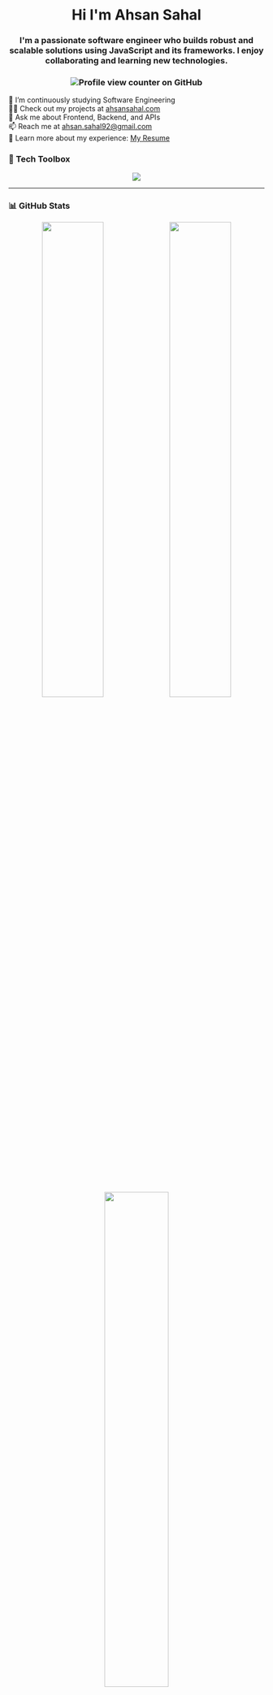 <!-- Animated Typing Heading -->
<h1 align="center">
  Hi I'm Ahsan Sahal
</h1>


<h3 align="center">I'm a passionate software engineer who builds robust and scalable solutions using JavaScript and its frameworks. I enjoy collaborating and learning new technologies.</h3>

### <p align="center">![Profile view counter on GitHub](https://komarev.com/ghpvc/?username=ahsansahal&color=blue&style=for-the-badge&label=PROFILE+VIEWS&base=4590)</p>

🌱 I’m continuously studying Software Engineering  
👨‍💻 Check out my projects at [ahsansahal.com](https://ahsansahal.com)  
💬 Ask me about Frontend, Backend, and APIs  
📫 Reach me at ahsan.sahal92@gmail.com  
📄 Learn more about my experience: [My Resume](https://rxresu.me/ahsansahal/frontend-developer)  

### 🚀 Tech Toolbox

<p align="center">
  <img src="https://skillicons.dev/icons?i=php,wordpress,nextjs,js,ts,tailwind,react,html,css,vscode,git,github" />
</p>

---

### 📊 GitHub Stats

<div align="center">
  <img src="https://github-readme-stats.vercel.app/api?username=ahsansahal&show_icons=true&theme=tokyonight&border_radius=10" width="49%" />
  <img src="https://github-readme-streak-stats.herokuapp.com?user=Harrythedevelopercs&theme=tokyonight&hide_border=true" width="49%" />
  <br />
  <img src="https://github-readme-stats.vercel.app/api/top-langs/?username=Harrythedevelopercs&layout=compact&theme=tokyonight" width="50%" />
</div>

---

### 🧩 Featured Projects

🔧 **Custom WordPress Plugin Suite**  
*A powerful set of tools to supercharge any WP site.*  
[🔗 View Repo](https://github.com/Harrythedevelopercs/wp-plugin-suite)

🚀 **Next.js Starter Kit**  
*A production-ready frontend kit with Tailwind, Auth, and more.*  
[🔗 View Repo](https://github.com/Harrythedevelopercs/nextjs-starter)

🛠️ **Backend Utils Toolkit**  
*Reusable PHP + JS code snippets for robust backend architecture.*  
[🔗 View Repo](https://github.com/Harrythedevelopercs/backend-utils)

---
